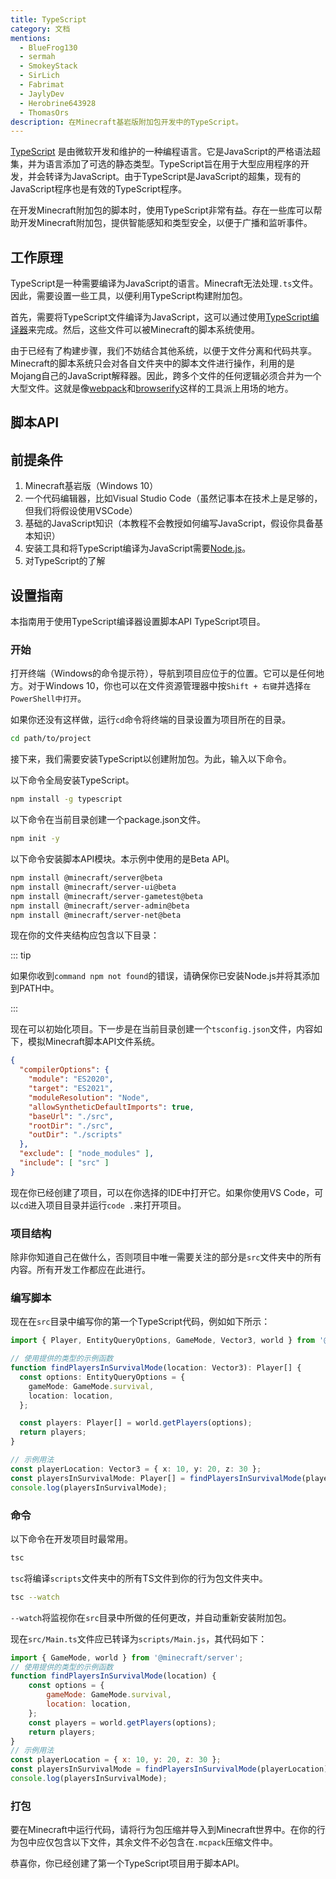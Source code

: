 ```yaml
---
title: TypeScript
category: 文档
mentions:
  - BlueFrog130
  - sermah
  - SmokeyStack
  - SirLich
  - Fabrimat
  - JaylyDev
  - Herobrine643928
  - ThomasOrs
description: 在Minecraft基岩版附加包开发中的TypeScript。
---
```


[TypeScript](https://www.typescriptlang.org/) 是由微软开发和维护的一种编程语言。它是JavaScript的严格语法超集，并为语言添加了可选的静态类型。TypeScript旨在用于大型应用程序的开发，并会转译为JavaScript。由于TypeScript是JavaScript的超集，现有的JavaScript程序也是有效的TypeScript程序。

在开发Minecraft附加包的脚本时，使用TypeScript非常有益。存在一些库可以帮助开发Minecraft附加包，提供智能感知和类型安全，以便于广播和监听事件。

## 工作原理

TypeScript是一种需要编译为JavaScript的语言。Minecraft无法处理`.ts`文件。因此，需要设置一些工具，以便利用TypeScript构建附加包。

首先，需要将TypeScript文件编译为JavaScript，这可以通过使用[TypeScript编译器](https://www.npmjs.com/package/typescript)来完成。然后，这些文件可以被Minecraft的脚本系统使用。

由于已经有了构建步骤，我们不妨结合其他系统，以便于文件分离和代码共享。Minecraft的脚本系统只会对各自文件夹中的脚本文件进行操作，利用的是Mojang自己的JavaScript解释器。因此，跨多个文件的任何逻辑必须合并为一个大型文件。这就是像[webpack](https://webpack.js.org/)和[browserify](https://browserify.org/)这样的工具派上用场的地方。

## 脚本API

## 前提条件

1. Minecraft基岩版（Windows 10）
2. 一个代码编辑器，比如Visual Studio Code（虽然记事本在技术上是足够的，但我们将假设使用VSCode）
3. 基础的JavaScript知识（本教程不会教授如何编写JavaScript，假设你具备基本知识）
4. 安装工具和将TypeScript编译为JavaScript需要[Node.js](https://nodejs.org/en/)。
5. 对TypeScript的了解

## 设置指南

本指南用于使用TypeScript编译器设置脚本API TypeScript项目。

### 开始

打开终端（Windows的命令提示符），导航到项目应位于的位置。它可以是任何地方。对于Windows 10，你也可以在文件资源管理器中按`Shift + 右键`并选择`在PowerShell中打开`。

如果你还没有这样做，运行`cd`命令将终端的目录设置为项目所在的目录。

```bash
cd path/to/project
```

接下来，我们需要安装TypeScript以创建附加包。为此，输入以下命令。

以下命令全局安装TypeScript。

```bash
npm install -g typescript
```

以下命令在当前目录创建一个package.json文件。

```bash
npm init -y
```

以下命令安装脚本API模块。本示例中使用的是Beta API。

```bash
npm install @minecraft/server@beta
npm install @minecraft/server-ui@beta
npm install @minecraft/server-gametest@beta
npm install @minecraft/server-admin@beta
npm install @minecraft/server-net@beta
```

现在你的文件夹结构应包含以下目录：

<FolderView :paths="[
	'node_modules',
  'package-lock.json',
  'package.json',
]"></FolderView>

::: tip

如果你收到`command npm not found`的错误，请确保你已安装Node.js并将其添加到PATH中。

:::

现在可以初始化项目。下一步是在当前目录创建一个`tsconfig.json`文件，内容如下，模拟Minecraft脚本API文件系统。

```json title="tsconfig.json"
{
  "compilerOptions": {
    "module": "ES2020",
    "target": "ES2021",
    "moduleResolution": "Node",
    "allowSyntheticDefaultImports": true,
    "baseUrl": "./src",
    "rootDir": "./src",
    "outDir": "./scripts"
  },
  "exclude": [ "node_modules" ],
  "include": [ "src" ]
}
```

现在你已经创建了项目，可以在你选择的IDE中打开它。如果你使用VS Code，可以`cd`进入项目目录并运行`code .`来打开项目。

### 项目结构

<FolderView :paths="[
	'node_modules',
  'src/Main.ts',
	'manifest.json',
	'pack_icon.png',
  'package-lock.json',
  'package.json',
  'tsconfig.json',
]"></FolderView>

除非你知道自己在做什么，否则项目中唯一需要关注的部分是`src`文件夹中的所有内容。所有开发工作都应在此进行。

### 编写脚本

现在在`src`目录中编写你的第一个TypeScript代码，例如如下所示：

```ts title="BP/src/Main.ts"
import { Player, EntityQueryOptions, GameMode, Vector3, world } from '@minecraft/server';

// 使用提供的类型的示例函数
function findPlayersInSurvivalMode(location: Vector3): Player[] {
  const options: EntityQueryOptions = {
    gameMode: GameMode.survival,
    location: location,
  };

  const players: Player[] = world.getPlayers(options);
  return players;
}

// 示例用法
const playerLocation: Vector3 = { x: 10, y: 20, z: 30 };
const playersInSurvivalMode: Player[] = findPlayersInSurvivalMode(playerLocation);
console.log(playersInSurvivalMode);
```

### 命令

以下命令在开发项目时最常用。

```bash
tsc
```

`tsc`将编译`scripts`文件夹中的所有TS文件到你的行为包文件夹中。

```bash
tsc --watch
```

`--watch`将监视你在`src`目录中所做的任何更改，并自动重新安装附加包。

<FolderView :paths="[
	'node_modules',
  'scripts/Main.js',
  'src/Main.ts',
	'manifest.json',
	'pack_icon.png',
  'package-lock.json',
  'package.json',
  'tsconfig.json',
]"></FolderView>

现在`src/Main.ts`文件应已转译为`scripts/Main.js`，其代码如下：

```js title="BP/scripts/Main.js"
import { GameMode, world } from '@minecraft/server';
// 使用提供的类型的示例函数
function findPlayersInSurvivalMode(location) {
    const options = {
        gameMode: GameMode.survival,
        location: location,
    };
    const players = world.getPlayers(options);
    return players;
}
// 示例用法
const playerLocation = { x: 10, y: 20, z: 30 };
const playersInSurvivalMode = findPlayersInSurvivalMode(playerLocation);
console.log(playersInSurvivalMode);
```

### 打包

要在Minecraft中运行代码，请将行为包压缩并导入到Minecraft世界中。在你的行为包中应仅包含以下文件，其余文件不必包含在`.mcpack`压缩文件中。

<FolderView :paths="[
  'scripts/Main.js',
	'manifest.json',
	'pack_icon.png',
]"></FolderView>

恭喜你，你已经创建了第一个TypeScript项目用于脚本API。